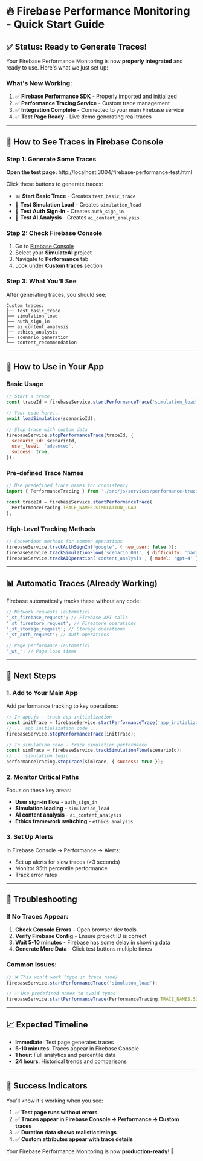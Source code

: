 # 🔥 Firebase Performance Monitoring - Quick Start Guide

## ✅ **Status: Ready to Generate Traces!**

Your Firebase Performance Monitoring is now **properly integrated** and ready to use. Here's what we
just set up:

### **What's Now Working:**

1. ✅ **Firebase Performance SDK** - Properly imported and initialized
2. ✅ **Performance Tracing Service** - Custom trace management
3. ✅ **Integration Complete** - Connected to your main Firebase service
4. ✅ **Test Page Ready** - Live demo generating real traces

---

## 🚀 **How to See Traces in Firebase Console**

### **Step 1: Generate Some Traces**

**Open the test page:** http://localhost:3004/firebase-performance-test.html

Click these buttons to generate traces:

- 📊 **Start Basic Trace** - Creates `test_basic_trace`
- 🤖 **Test Simulation Load** - Creates `simulation_load`
- 🔐 **Test Auth Sign-In** - Creates `auth_sign_in`
- 🧠 **Test AI Analysis** - Creates `ai_content_analysis`

### **Step 2: Check Firebase Console**

1. Go to [Firebase Console](https://console.firebase.google.com)
2. Select your **SimulateAI** project
3. Navigate to **Performance** tab
4. Look under **Custom traces** section

### **Step 3: What You'll See**

After generating traces, you should see:

```
Custom traces:
├── test_basic_trace
├── simulation_load
├── auth_sign_in
├── ai_content_analysis
├── ethics_analysis
├── scenario_generation
└── content_recommendation
```

---

## 🔧 **How to Use in Your App**

### **Basic Usage**

```javascript
// Start a trace
const traceId = firebaseService.startPerformanceTrace('simulation_load');

// Your code here...
await loadSimulation(scenarioId);

// Stop trace with custom data
firebaseService.stopPerformanceTrace(traceId, {
  scenario_id: scenarioId,
  user_level: 'advanced',
  success: true,
});
```

### **Pre-defined Trace Names**

```javascript
// Use predefined trace names for consistency
import { PerformanceTracing } from './src/js/services/performance-tracing.js';

const traceId = firebaseService.startPerformanceTrace(
  PerformanceTracing.TRACE_NAMES.SIMULATION_LOAD
);
```

### **High-Level Tracking Methods**

```javascript
// Convenient methods for common operations
firebaseService.trackAuthSignIn('google', { new_user: false });
firebaseService.trackSimulationFlow('scenario_001', { difficulty: 'hard' });
firebaseService.trackAIOperation('content_analysis', { model: 'gpt-4' });
```

---

## 📊 **Automatic Traces (Already Working)**

Firebase automatically tracks these without any code:

```javascript
// Network requests (automatic)
'_st_firebase_request'; // Firebase API calls
'_st_firestore_request'; // Firestore operations
'_st_storage_request'; // Storage operations
'_st_auth_request'; // Auth operations

// Page performance (automatic)
'_wt_'; // Page load times
```

---

## 🎯 **Next Steps**

### **1. Add to Your Main App**

Add performance tracking to key operations:

```javascript
// In app.js - track app initialization
const initTrace = firebaseService.startPerformanceTrace('app_initialization');
// ... app initialization code ...
firebaseService.stopPerformanceTrace(initTrace);

// In simulation code - track simulation performance
const simTrace = firebaseService.trackSimulationFlow(scenarioId);
// ... simulation logic ...
performanceTracing.stopTrace(simTrace, { success: true });
```

### **2. Monitor Critical Paths**

Focus on these key areas:

- **User sign-in flow** - `auth_sign_in`
- **Simulation loading** - `simulation_load`
- **AI content analysis** - `ai_content_analysis`
- **Ethics framework switching** - `ethics_analysis`

### **3. Set Up Alerts**

In Firebase Console → Performance → Alerts:

- Set up alerts for slow traces (>3 seconds)
- Monitor 95th percentile performance
- Track error rates

---

## 🐛 **Troubleshooting**

### **If No Traces Appear:**

1. **Check Console Errors** - Open browser dev tools
2. **Verify Firebase Config** - Ensure project ID is correct
3. **Wait 5-10 minutes** - Firebase has some delay in showing data
4. **Generate More Data** - Click test buttons multiple times

### **Common Issues:**

```javascript
// ❌ This won't work (typo in trace name)
firebaseService.startPerformanceTrace('simulaton_load');

// ✅ Use predefined names to avoid typos
firebaseService.startPerformanceTrace(PerformanceTracing.TRACE_NAMES.SIMULATION_LOAD);
```

---

## 📈 **Expected Timeline**

- **Immediate**: Test page generates traces
- **5-10 minutes**: Traces appear in Firebase Console
- **1 hour**: Full analytics and percentile data
- **24 hours**: Historical trends and comparisons

---

## 🎉 **Success Indicators**

You'll know it's working when you see:

1. ✅ **Test page runs without errors**
2. ✅ **Traces appear in Firebase Console → Performance → Custom traces**
3. ✅ **Duration data shows realistic timings**
4. ✅ **Custom attributes appear with trace details**

Your Firebase Performance Monitoring is now **production-ready**! 🚀
